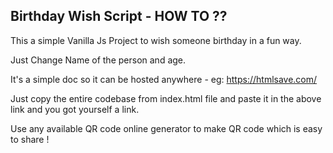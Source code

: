 ## Birthday Wish Script - HOW TO ??

This a simple Vanilla Js Project to wish someone birthday in a fun way.

Just Change Name of the person and age.

It's a simple doc so it can be hosted anywhere - eg: https://htmlsave.com/ 

Just copy the entire codebase from index.html file and paste it in the above link and you got yourself a link.

Use any available QR code online generator to make QR code which is easy to share !